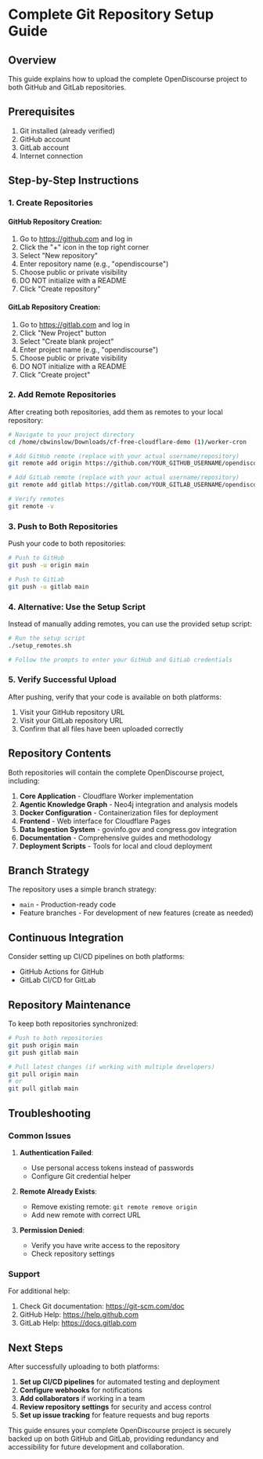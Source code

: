 # Complete Git Repository Setup Guide

## Overview

This guide explains how to upload the complete OpenDiscourse project to both GitHub and GitLab repositories.

## Prerequisites

1. Git installed (already verified)
2. GitHub account
3. GitLab account
4. Internet connection

## Step-by-Step Instructions

### 1. Create Repositories

#### GitHub Repository Creation:

1. Go to https://github.com and log in
2. Click the "+" icon in the top right corner
3. Select "New repository"
4. Enter repository name (e.g., "opendiscourse")
5. Choose public or private visibility
6. DO NOT initialize with a README
7. Click "Create repository"

#### GitLab Repository Creation:

1. Go to https://gitlab.com and log in
2. Click "New Project" button
3. Select "Create blank project"
4. Enter project name (e.g., "opendiscourse")
5. Choose public or private visibility
6. DO NOT initialize with a README
7. Click "Create project"

### 2. Add Remote Repositories

After creating both repositories, add them as remotes to your local repository:

```bash
# Navigate to your project directory
cd /home/cbwinslow/Downloads/cf-free-cloudflare-demo (1)/worker-cron

# Add GitHub remote (replace with your actual username/repository)
git remote add origin https://github.com/YOUR_GITHUB_USERNAME/opendiscourse.git

# Add GitLab remote (replace with your actual username/repository)
git remote add gitlab https://gitlab.com/YOUR_GITLAB_USERNAME/opendiscourse.git

# Verify remotes
git remote -v
```

### 3. Push to Both Repositories

Push your code to both repositories:

```bash
# Push to GitHub
git push -u origin main

# Push to GitLab
git push -u gitlab main
```

### 4. Alternative: Use the Setup Script

Instead of manually adding remotes, you can use the provided setup script:

```bash
# Run the setup script
./setup_remotes.sh

# Follow the prompts to enter your GitHub and GitLab credentials
```

### 5. Verify Successful Upload

After pushing, verify that your code is available on both platforms:

1. Visit your GitHub repository URL
2. Visit your GitLab repository URL
3. Confirm that all files have been uploaded correctly

## Repository Contents

Both repositories will contain the complete OpenDiscourse project, including:

1. **Core Application** - Cloudflare Worker implementation
2. **Agentic Knowledge Graph** - Neo4j integration and analysis models
3. **Docker Configuration** - Containerization files for deployment
4. **Frontend** - Web interface for Cloudflare Pages
5. **Data Ingestion System** - govinfo.gov and congress.gov integration
6. **Documentation** - Comprehensive guides and methodology
7. **Deployment Scripts** - Tools for local and cloud deployment

## Branch Strategy

The repository uses a simple branch strategy:

- `main` - Production-ready code
- Feature branches - For development of new features (create as needed)

## Continuous Integration

Consider setting up CI/CD pipelines on both platforms:

- GitHub Actions for GitHub
- GitLab CI/CD for GitLab

## Repository Maintenance

To keep both repositories synchronized:

```bash
# Push to both repositories
git push origin main
git push gitlab main

# Pull latest changes (if working with multiple developers)
git pull origin main
# or
git pull gitlab main
```

## Troubleshooting

### Common Issues

1. **Authentication Failed**:
   - Use personal access tokens instead of passwords
   - Configure Git credential helper

2. **Remote Already Exists**:
   - Remove existing remote: `git remote remove origin`
   - Add new remote with correct URL

3. **Permission Denied**:
   - Verify you have write access to the repository
   - Check repository settings

### Support

For additional help:

1. Check Git documentation: https://git-scm.com/doc
2. GitHub Help: https://help.github.com
3. GitLab Help: https://docs.gitlab.com

## Next Steps

After successfully uploading to both platforms:

1. **Set up CI/CD pipelines** for automated testing and deployment
2. **Configure webhooks** for notifications
3. **Add collaborators** if working in a team
4. **Review repository settings** for security and access control
5. **Set up issue tracking** for feature requests and bug reports

This guide ensures your complete OpenDiscourse project is securely backed up on both GitHub and GitLab, providing redundancy and accessibility for future development and collaboration.
